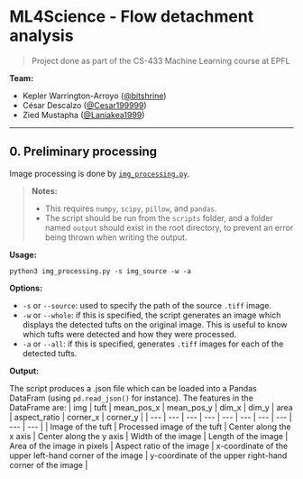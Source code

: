# ML4Science - Flow detachment analysis

> Project done as part of the CS-433 Machine Learning course at EPFL

**Team:**
- Kepler Warrington-Arroyo ([@bitshrine](https://github.com/bitshrine))
- César Descalzo ([@Cesar199999](https://github.com/Cesar199999))
- Zied Mustapha ([@Laniakea1999](https://github.com/Laniakea1999))

___

## 0. Preliminary processing
Image processing is done by [`img_processing.py`](scripts/img_processing.py).
> **Notes:**
> - This requires `numpy`, `scipy`, `pillow`, and `pandas`.
> - The script should be run from the `scripts` folder, and a folder named `output` should exist in the root directory, to prevent an error being thrown when writing the output.

**Usage:**
```
python3 img_processing.py -s img_source -w -a
```

**Options:**
- `-s` or `--source`: used to specify the path of the source `.tiff` image.
- `-w` or `--whole`: if this is specified, the script generates an image which displays the detected tufts on the original image. This is useful to know which tufts were detected and how they were processed.
- `-a` or `--all`: if this is specified, generates `.tiff` images for each of the detected tufts.

**Output:**

The script produces a .json file which can be loaded into a Pandas DataFram (using `pd.read_json()` for instance). The features in the DataFrame are:
| img | tuft | mean_pos_x | mean_pos_y | dim_x | dim_y | area | aspect_ratio | corner_x | corner_y |
| --- | --- | --- | --- | --- | --- | --- | --- | --- | --- |
| Image of the tuft | Processed image of the tuft | Center along the x axis | Center along the y axis | Width of the image | Length of the image | Area of the image in pixels | Aspect ratio of the image | x-coordinate of the upper left-hand corner of the image | y-coordinate of the upper right-hand corner of the image |
